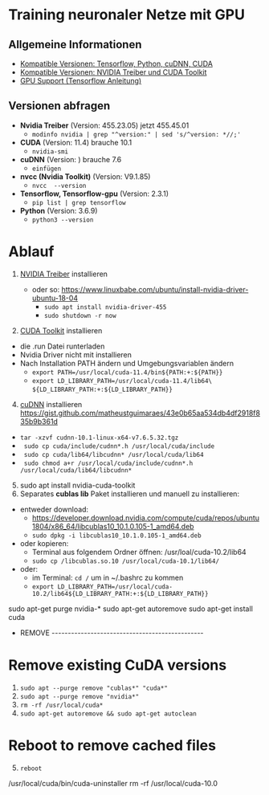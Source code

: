 # Training neuronaler Netze mit GPU

## Allgemeine Informationen
- [Kompatible Versionen: Tensorflow, Python, cuDNN, CUDA](https://www.tensorflow.org/install/source#tested_build_configurations)
- [Kompatible Versionen: NVIDIA Treiber und CUDA Toolkit](https://docs.nvidia.com/cuda/cuda-toolkit-release-notes/index.html)
- [GPU Support (Tensorflow Anleitung)](https://www.tensorflow.org/install/gpu)

## Versionen abfragen
- **Nvidia Treiber** (Version: 455.23.05) jetzt 455.45.01
  - ```modinfo nvidia | grep "^version:" | sed 's/^version: *//;' ```
- **CUDA** (Version: 11.4) brauche 10.1
  - ```nvidia-smi```  
- **cuDNN** (Version: ) brauche 7.6
  - ```einfügen```
- **nvcc (Nvidia Toolkit)** (Version: V9.1.85)
  -  ```nvcc  --version```
- **Tensorflow, Tensorflow-gpu** (Version: 2.3.1)
  - ```pip list | grep tensorflow```  
- **Python** (Version: 3.6.9)
  - ```python3 --version```




# Ablauf
1. [NVIDIA Treiber](https://www.nvidia.com/download/index.aspx?lang=en-us) installieren
    - oder so: https://www.linuxbabe.com/ubuntu/install-nvidia-driver-ubuntu-18-04
      - ```sudo apt install nvidia-driver-455```
      - ```sudo shutdown -r now```

3. [CUDA Toolkit](https://developer.nvidia.com/cuda-toolkit-archive) installieren
  - die .run Datei runterladen
  - Nvidia Driver nicht mit installieren
  - Nach Installation PATH ändern und Umgebungsvariablen ändern
    - ```export PATH=/usr/local/cuda-11.4/bin${PATH:+:${PATH}}```
    - ```export LD_LIBRARY_PATH=/usr/local/cuda-11.4/lib64\```  
        ```${LD_LIBRARY_PATH:+:${LD_LIBRARY_PATH}}```

4. [cuDNN](https://developer.nvidia.com/rdp/cudnn-archive) installieren https://gist.github.com/matheustguimaraes/43e0b65aa534db4df2918f835b9b361d
  - ```tar -xzvf cudnn-10.1-linux-x64-v7.6.5.32.tgz```
  - ``` sudo cp cuda/include/cudnn*.h /usr/local/cuda/include```
  - ``` sudo cp cuda/lib64/libcudnn* /usr/local/cuda/lib64```
  - ``` sudo chmod a+r /usr/local/cuda/include/cudnn*.h /usr/local/cuda/lib64/libcudnn*```
5. sudo apt install nvidia-cuda-toolkit
6. Separates **cublas lib** Paket installieren und manuell zu installieren:
  - entweder download:
    - https://developer.download.nvidia.com/compute/cuda/repos/ubuntu1804/x86_64/libcublas10_10.1.0.105-1_amd64.deb
    - ```sudo dpkg -i libcublas10_10.1.0.105-1_amd64.deb```
  - oder kopieren:
    - Terminal aus folgendem Ordner öffnen: /usr/loal/cuda-10.2/lib64
    - ```sudo cp /libcublas.so.10 /usr/local/cuda-10.1/lib64/```
  - oder:
    - im Terminal: ```cd /``` um in ~/.bashrc zu kommen
    - ```export LD_LIBRARY_PATH=/usr/local/cuda-10.2/lib64${LD_LIBRARY_PATH:+:${LD_LIBRARY_PATH}}```
 


sudo apt-get purge nvidia-*
sudo apt-get autoremove
sudo apt-get install cuda

- REMOVE -----------------------------------------------
# Remove existing CuDA versions
1. ```sudo apt --purge remove "cublas*" "cuda*"```
2. ```sudo apt --purge remove "nvidia*"```
3. ```rm -rf /usr/local/cuda*```
4. ```sudo apt-get autoremove && sudo apt-get autoclean```

# Reboot to remove cached files 
5. ```reboot```

/usr/local/cuda/bin/cuda-uninstaller
rm -rf /usr/local/cuda-10.0


